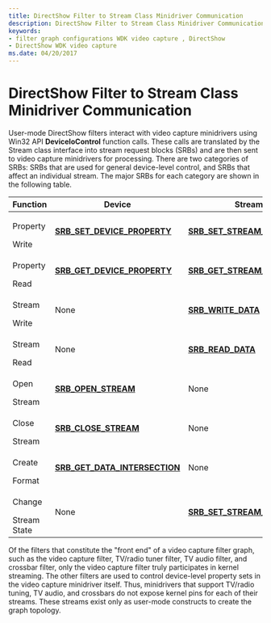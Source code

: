 ```yaml
---
title: DirectShow Filter to Stream Class Minidriver Communication
description: DirectShow Filter to Stream Class Minidriver Communication
keywords:
- filter graph configurations WDK video capture , DirectShow
- DirectShow WDK video capture
ms.date: 04/20/2017
---
```


# DirectShow Filter to Stream Class Minidriver Communication


User-mode DirectShow filters interact with video capture minidrivers using Win32 API **DeviceIoControl** function calls. These calls are translated by the Stream class interface into stream request blocks (SRBs) and are then sent to video capture minidrivers for processing. There are two categories of SRBs: SRBs that are used for general device-level control, and SRBs that affect an individual stream. The major SRBs for each category are shown in the following table.

<table>
<colgroup>
<col width="33%" />
<col width="33%" />
<col width="33%" />
</colgroup>
<thead>
<tr class="header">
<th>Function</th>
<th>Device</th>
<th>Stream</th>
</tr>
</thead>
<tbody>
<tr class="odd">
<td><p>Property</p>
<div>
 
</div>
Write</td>
<td><p><a href="/windows-hardware/drivers/stream/srb-set-device-property" data-raw-source="[&lt;strong&gt;SRB_SET_DEVICE_PROPERTY&lt;/strong&gt;](./srb-set-device-property.md)"><strong>SRB_SET_DEVICE_PROPERTY</strong></a></p></td>
<td><p><a href="/windows-hardware/drivers/stream/srb-set-stream-property" data-raw-source="[&lt;strong&gt;SRB_SET_STREAM_PROPERTY&lt;/strong&gt;](./srb-set-stream-property.md)"><strong>SRB_SET_STREAM_PROPERTY</strong></a></p></td>
</tr>
<tr class="even">
<td><p>Property</p>
<div>
 
</div>
Read</td>
<td><p><a href="/windows-hardware/drivers/stream/srb-get-device-property" data-raw-source="[&lt;strong&gt;SRB_GET_DEVICE_PROPERTY&lt;/strong&gt;](./srb-get-device-property.md)"><strong>SRB_GET_DEVICE_PROPERTY</strong></a></p></td>
<td><p><a href="/windows-hardware/drivers/stream/srb-get-stream-property" data-raw-source="[&lt;strong&gt;SRB_GET_STREAM_PROPERTY&lt;/strong&gt;](./srb-get-stream-property.md)"><strong>SRB_GET_STREAM_PROPERTY</strong></a></p></td>
</tr>
<tr class="odd">
<td><p>Stream</p>
<div>
 
</div>
Write</td>
<td><p>None</p></td>
<td><p><a href="/windows-hardware/drivers/stream/srb-write-data" data-raw-source="[&lt;strong&gt;SRB_WRITE_DATA&lt;/strong&gt;](./srb-write-data.md)"><strong>SRB_WRITE_DATA</strong></a></p></td>
</tr>
<tr class="even">
<td><p>Stream</p>
<div>
 
</div>
Read</td>
<td><p>None</p></td>
<td><p><a href="/windows-hardware/drivers/stream/srb-read-data" data-raw-source="[&lt;strong&gt;SRB_READ_DATA&lt;/strong&gt;](./srb-read-data.md)"><strong>SRB_READ_DATA</strong></a></p></td>
</tr>
<tr class="odd">
<td><p>Open</p>
<div>
 
</div>
Stream</td>
<td><p><a href="/windows-hardware/drivers/stream/srb-open-stream" data-raw-source="[&lt;strong&gt;SRB_OPEN_STREAM&lt;/strong&gt;](./srb-open-stream.md)"><strong>SRB_OPEN_STREAM</strong></a></p></td>
<td><p>None</p></td>
</tr>
<tr class="even">
<td><p>Close</p>
<div>
 
</div>
Stream</td>
<td><p><a href="/windows-hardware/drivers/stream/srb-close-stream" data-raw-source="[&lt;strong&gt;SRB_CLOSE_STREAM&lt;/strong&gt;](./srb-close-stream.md)"><strong>SRB_CLOSE_STREAM</strong></a></p></td>
<td><p>None</p></td>
</tr>
<tr class="odd">
<td><p>Create</p>
<div>
 
</div>
Format</td>
<td><p><a href="/windows-hardware/drivers/stream/srb-get-data-intersection" data-raw-source="[&lt;strong&gt;SRB_GET_DATA_INTERSECTION&lt;/strong&gt;](./srb-get-data-intersection.md)"><strong>SRB_GET_DATA_INTERSECTION</strong></a></p></td>
<td><p>None</p></td>
</tr>
<tr class="even">
<td><p>Change</p>
<div>
 
</div>
Stream
<div>
 
</div>
State</td>
<td><p>None</p></td>
<td><p><a href="/windows-hardware/drivers/stream/srb-set-stream-state" data-raw-source="[&lt;strong&gt;SRB_SET_STREAM_STATE&lt;/strong&gt;](./srb-set-stream-state.md)"><strong>SRB_SET_STREAM_STATE</strong></a></p></td>
</tr>
</tbody>
</table>

 

Of the filters that constitute the "front end" of a video capture filter graph, such as the video capture filter, TV/radio tuner filter, TV audio filter, and crossbar filter, only the video capture filter truly participates in kernel streaming. The other filters are used to control device-level property sets in the video capture minidriver itself. Thus, minidrivers that support TV/radio tuning, TV audio, and crossbars do not expose kernel pins for each of their streams. These streams exist only as user-mode constructs to create the graph topology.

